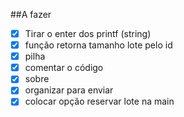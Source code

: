 
##A fazer

- [X] Tirar o enter dos printf (string)
- [X] função retorna tamanho lote pelo id
- [X] pilha 
- [X] comentar o código
- [X] sobre 
- [X] organizar para enviar
- [X] colocar opção reservar lote na main
